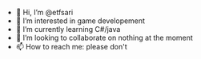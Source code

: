 - 👋 Hi, I’m @etfsari
- 👀 I’m interested in game developement
- 🌱 I’m currently learning C#/java
- 💞️ I’m looking to collaborate on nothing at the moment 
- 📫 How to reach me: please don't

<!---
etfsari/etfsari is a ✨ special ✨ repository because its `README.md` (this file) appears on your GitHub profile.
You can click the Preview link to take a look at your changes.
--->
